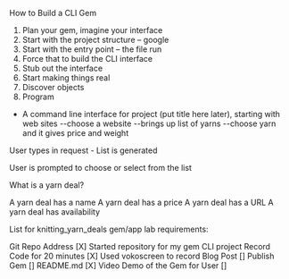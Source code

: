 
How to Build a CLI Gem

1. Plan your gem, imagine your interface
2. Start with the project structure – google
3. Start with the entry point – the file run
4. Force that to build the CLI interface
5. Stub out the interface
6. Start making things real
7. Discover objects
8. Program

- A command line interface for project (put title here later), starting with web sites
--choose a website
--brings up list of yarns
--choose yarn and it gives price and weight

User types in request -
List is generated

User is prompted to choose or select from the list

What is a yarn deal?

A yarn deal has a name
A yarn deal has a price
A yarn deal has a URL
A yarn deal has availability


List for knitting_yarn_deals gem/app lab requirements:

Git Repo Address           [X]     Started repository for my gem CLI project
Record Code for 20 minutes [X]     Used vokoscreen to record
Blog Post                  []
Publish Gem                []
README.md                  [X]
Video Demo of the Gem
for User                   []
